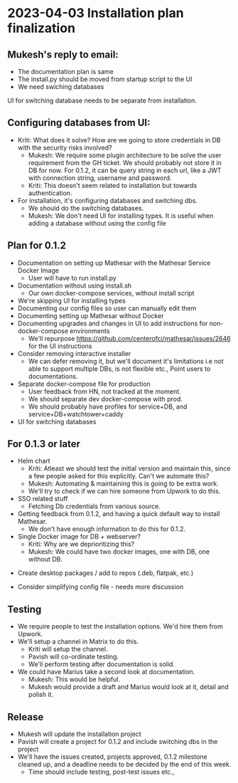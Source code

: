 # 2023-04-03 Installation plan finalization

## Mukesh's reply to email:
* The documentation plan is same
* The install.py should be moved from startup script to the UI
* We need swiching databases

UI for switching database needs to be separate from installation.

## Configuring databases from UI:
* Kriti: What does it solve? How are we going to store credentials in DB with the security risks involved?
  - Mukesh: We require some plugin architecture to be solve the user requirement from the GH ticket. We should probably not store it in DB for now. For 0.1.2, it can be query string in each url, like a JWT with connection string, username and password.
  - Kriti: This doesn't seem related to installation but towards authentication.
* For installation, it's configuring databases and switching dbs.
  - We should do the switching databases.
  - Mukesh: We don't need UI for installing types. It is useful when adding a database without using the config file

## Plan for 0.1.2
* Documentation on setting up Mathesar with the Mathesar Service Docker Image
  - User will have to run install.py
* Documentation without using install.sh
  - Our own docker-compose services, without install script
* We're skipping UI for installing types
* Documenting our config files so user can manually edit them
* Documenting setting up Mathesar without Docker
* Documenting upgrades and changes in UI to add instructions for non-docker-compose environments
    - We'll repurpose https://github.com/centerofci/mathesar/issues/2646 for the UI instructions
* Consider removing interactive installer
  * We can defer removing it, but we'll document it's limitations i.e not able to support multiple DBs, is not flexible etc., Point users to documentations.
* Separate docker-compose file for production
  * User feedback from HN, not tracked at the moment.
  * We should separate dev docker-compose with prod.
  * We should probably have profiles for service+DB, and service+DB+watchtower+caddy
* UI for switching databases

## For 0.1.3 or later
* Helm chart
  * Kriti: Atleast we should test the initial version and maintain this, since a few people asked for this explicitly. Can't we automate this?
  * Mukesh: Automating & maintaining this is going to be extra work.
  * We'll try to check if we can hire someone from Upwork to do this.
* SSO related stuff
    - Fetching Db credentials from various source.
* Getting feedback from 0.1.2, and having a quick default way to install Mathesar.
  * We don't have enough information to do this for 0.1.2.
* Single Docker image for DB + webserver?
  * Kriti: Why are we deprioritizing this?
  * Mukesh: We could have two docker images, one with DB, one without DB.
- Create desktop packages / add to repos (.deb, flatpak, etc.)
* Consider simplifying config file - needs more discussion

## Testing
* We require people to test the installation options. We'd hire them from Upwork.
* We'll setup a channel in Matrix to do this.
  * Kriti will setup the channel.
  * Pavish will co-ordinate testing.
  * We'll perform testing after documentation is solid.
* We could have Marius take a second look at documentation.
  * Mukesh: This would be helpful.
  * Mukesh would provide a draft and Marius would look at it, detail and polish it.

## Release
* Mukesh will update the installation project
* Pavish will create a project for 0.1.2 and include switching dbs in the project
* We'll have the issues created, projects approved, 0.1.2 milestone cleaned up, and a deadline needs to be decided by the end of this week.
  * Time should include testing, post-test issues etc.,
